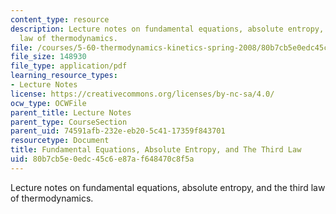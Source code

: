 ```yaml
---
content_type: resource
description: Lecture notes on fundamental equations, absolute entropy, and the third
  law of thermodynamics.
file: /courses/5-60-thermodynamics-kinetics-spring-2008/80b7cb5e0edc45c6e87af648470c8f5a_5_60_lecture11.pdf
file_size: 148930
file_type: application/pdf
learning_resource_types:
- Lecture Notes
license: https://creativecommons.org/licenses/by-nc-sa/4.0/
ocw_type: OCWFile
parent_title: Lecture Notes
parent_type: CourseSection
parent_uid: 74591afb-232e-eb20-5c41-17359f843701
resourcetype: Document
title: Fundamental Equations, Absolute Entropy, and The Third Law
uid: 80b7cb5e-0edc-45c6-e87a-f648470c8f5a
---
```

Lecture notes on fundamental equations, absolute entropy, and the third law of thermodynamics.
